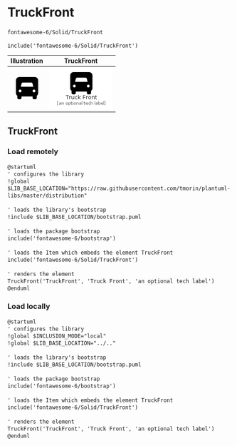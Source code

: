 # TruckFront


```text
fontawesome-6/Solid/TruckFront
```

```text
include('fontawesome-6/Solid/TruckFront')
```



| Illustration | TruckFront |
| :---: | :---: |
| ![illustration for Illustration](../../fontawesome-6/Solid/TruckFront.png) | ![illustration for TruckFront](../../fontawesome-6/Solid/TruckFront.Local.png) |




## TruckFront

### Load remotely
```plantuml
@startuml
' configures the library
!global $LIB_BASE_LOCATION="https://raw.githubusercontent.com/tmorin/plantuml-libs/master/distribution"

' loads the library's bootstrap
!include $LIB_BASE_LOCATION/bootstrap.puml

' loads the package bootstrap
include('fontawesome-6/bootstrap')

' loads the Item which embeds the element TruckFront
include('fontawesome-6/Solid/TruckFront')

' renders the element
TruckFront('TruckFront', 'Truck Front', 'an optional tech label')
@enduml
```

### Load locally
```plantuml
@startuml
' configures the library
!global $INCLUSION_MODE="local"
!global $LIB_BASE_LOCATION="../.."

' loads the library's bootstrap
!include $LIB_BASE_LOCATION/bootstrap.puml

' loads the package bootstrap
include('fontawesome-6/bootstrap')

' loads the Item which embeds the element TruckFront
include('fontawesome-6/Solid/TruckFront')

' renders the element
TruckFront('TruckFront', 'Truck Front', 'an optional tech label')
@enduml
```

